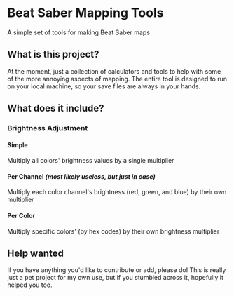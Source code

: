 # Beat Saber Mapping Tools
A simple set of tools for making Beat Saber maps
## What is this project?
At the moment, just a collection of calculators and tools to help with some of the more annoying aspects of mapping. The entire tool is designed to run on your local machine, so your save files are always in your hands.
## What does it include?
### Brightness Adjustment
#### Simple
Multiply all colors' brightness values by a single multiplier
#### Per Channel *(most likely useless, but just in case)*
Multiply each color channel's brightness (red, green, and blue) by their own multiplier
#### Per Color
Multiply specific colors' (by hex codes) by their own brightness multiplier
## Help wanted
If you have anything you'd like to contribute or add, please do! This is really just a pet project for my own use, but if you stumbled across it, hopefully it helped you too.
